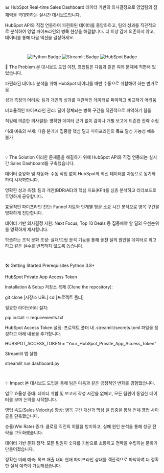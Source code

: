 📊 HubSpot Real-time Sales Dashboard
데이터 기반의 의사결정으로 영업팀의 잠재력을 극대화하는 실시간 대시보드입니다.

HubSpot API와 직접 연동하여 파편화된 데이터를 중앙화하고, 팀의 성과를 직관적으로 분석하여 영업 파이프라인의 병목 현상을 해결합니다. 더 이상 감에 의존하지 않고, 데이터를 통해 다음 액션을 결정하세요.

<br>

<p align="center">
<img src="https://img.shields.io/badge/Python-3776AB?style=for-the-badge&logo=python&logoColor=white" alt="Python Badge"/>
<img src="https://img.shields.io/badge/Streamlit-FF4B4B?style=for-the-badge&logo=streamlit&logoColor=white" alt="Streamlit Badge"/>
<img src="https://img.shields.io/badge/HubSpot-FF7A59?style=for-the-badge&logo=hubspot&logoColor=white" alt="HubSpot Badge"/>
</p>

🎯 The Problem
본 대시보드 도입 이전, 영업팀은 다음과 같은 여러 문제에 직면해 있었습니다.

파편화된 데이터: 분석을 위해 HubSpot 데이터를 매번 수동으로 취합해야 하는 번거로움

성과 측정의 어려움: 팀과 개인의 성과를 객관적인 데이터로 파악하고 비교하기 어려움

비효율적인 파이프라인 관리: 딜이 정체되는 병목 구간을 직관적으로 파악하기 힘듦

직감에 의존한 의사결정: 명확한 데이터 근거 없이 감이나 개별 보고에 의존한 전략 수립

미래 예측의 부재: 다음 분기에 집중할 핵심 딜과 파이프라인의 목표 달성 가능성 예측 불가

<br>

💡 The Solution
이러한 문제들을 해결하기 위해 HubSpot API와 직접 연동되는 실시간 Sales Dashboard를 구축했습니다.

데이터 중앙화 및 자동화: 수동 작업 없이 HubSpot의 최신 데이터를 자동으로 동기화하여 시각화합니다.

명확한 성과 측정: 팀과 개인(BDR/AE)의 핵심 지표(KPI)를 심층 분석하고 리더보드로 투명하게 공유합니다.

효율적인 파이프라인 진단: Funnel 차트와 단계별 평균 소요 시간 분석으로 병목 구간을 명확하게 진단합니다.

데이터 기반 의사결정 지원: Next Focus, Top 10 Deals 등 집중해야 할 딜의 우선순위를 명확하게 제시합니다.

학습하는 조직 문화 조성: 실패/드랍 분석 기능을 통해 놓친 딜의 원인을 데이터로 회고하고 같은 실수를 반복하지 않도록 돕습니다.

<br>

🛠️ Getting Started
Prerequisites
Python 3.8+

HubSpot Private App Access Token

Installation & Setup
저장소 복제 (Clone the repository):

git clone [저장소 URL]
cd [프로젝트 폴더]

필요한 라이브러리 설치:

pip install -r requirements.txt

HubSpot Access Token 설정:
프로젝트 폴더 내 .streamlit/secrets.toml 파일을 생성하고 아래 내용을 추가합니다.

HUBSPOT_ACCESS_TOKEN = "Your_HubSpot_Private_App_Access_Token"

Streamlit 앱 실행:

streamlit run dashboard.py

<br>

✨ Impact
본 대시보드 도입을 통해 팀은 다음과 같은 긍정적인 변화를 경험했습니다.

업무 효율성 증대: 데이터 취합 및 보고서 작성 시간을 없애고, 모든 팀원이 동일한 데이터를 보며 논의를 시작합니다.

영업 속도(Sales Velocity) 향상: 병목 구간 개선과 핵심 딜 집중을 통해 전체 영업 사이클을 단축했습니다.

승률(Win Rate) 증가: 클로징 직전의 이탈을 방지하고, 실패 원인 분석을 통해 성공 전략을 고도화했습니다.

데이터 기반 문화 정착: 모든 팀원이 숫자를 기반으로 소통하고 전략을 수립하는 문화가 만들어졌습니다.

정확한 미래 예측: 목표 매출 대비 현재 파이프라인 상태를 객관적으로 파악하여 더 정확한 실적 예측이 가능해졌습니다.
